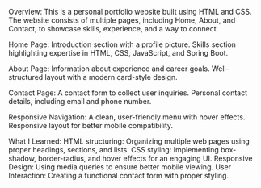 Overview:
This is a personal portfolio website built using HTML and CSS. The website consists of multiple pages, including Home, About, and Contact, to showcase skills, experience, and a way to connect.

Home Page:
Introduction section with a profile picture.
Skills section highlighting expertise in HTML, CSS, JavaScript, and Spring Boot.

About Page:
Information about experience and career goals.
Well-structured layout with a modern card-style design.

Contact Page:
A contact form to collect user inquiries.
Personal contact details, including email and phone number.

Responsive Navigation:
A clean, user-friendly menu with hover effects.
Responsive layout for better mobile compatibility.

What I Learned:
HTML structuring: Organizing multiple web pages using proper headings, sections, and lists.
CSS styling: Implementing box-shadow, border-radius, and hover effects for an engaging UI.
Responsive Design: Using media queries to ensure better mobile viewing.
User Interaction: Creating a functional contact form with proper styling.

